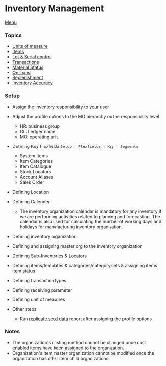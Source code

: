 # Inventory Management
[Menu](inventory/menu)

### Topics
- [Units of measure](inventory/uom)
- [Items](inventory/items)
- [Lot & Serial control](inventory/lot_serial)
- [Transactions](inventory/transactions)
- [Material Status](inventory/material_status)
- [On-hand](inventory/onhand)
- [Replenishment](inventory/replenishment)
- [Inventory Accuracy](inventory/accuracy)

### Setup
- Assign the inventory responsibility to your user
- Adjust the profile options to the MO hierarchy on the responsibility level
	- HR: business group
	- GL: Ledger name
	- MO: operating unit
- Defining Key Flexfields
```Setup | Flexfields | Key | Segments```
	- System Items
	- Item Categories
	- Item Catalogue
	- Stock Locators
	- Account Aliases
	- Sales Order
- Defining Location
- Defining Calender
	- The inventory organization calendar is mandatory for any inventory if we are 
	performing activities related to planning and forecasting. The calendar is also 
	used for calculating the number of working days and holidays for manufacturing 
	inventory organization.
- Defining inventory organization
- Defining and assigning master org to the inventory organization
- Defining Sub-Inventories & Locators
- Defining items/templates & categories/category sets & assigning items
	item status
	
- Defining transaction types
- Defining receiving parameter
- Defining unit of measures
- Other steps
	- Run [replicate seed data](inventory/replicate_seed_data) report after assigning the profile options


### Notes
- The organization's costing method cannot be changed once cost enabled items have been assigned to the organization.
- Organization's item master organization cannot be modified once the organization has other item child organizations.